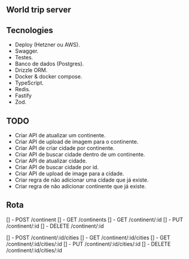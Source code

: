 ## World trip server

## Tecnologies

- Deploy (Hetzner ou AWS).
- Swagger.
- Testes.
- Banco de dados (Postgres).
- Drizzle ORM.
- Docker & docker compose.
- TypeScript.
- Redis.
- Fastify
- Zod.

## TODO

- Criar API de atualizar um continente.
- Criar API de upload de imagem para o continente.
- Criar API de criar cidade por continente.
- Criar API de buscar cidade dentro de um continente.
- Criar API de atualizar cidade.
- Criar API de buscar cidade por id.
- Criar API de upload de image para a cidade.
- Criar regra de não adicionar uma cidade que já existe.
- Criar regra de não adicionar continente que já existe.


## Rota

[] - POST /continent
[] - GET /continents
[] - GET /continent/:id
[] - PUT /continent/:id
[] - DELETE /continent/:id

[] - POST /continent/:id/cities
[] - GET /continent/:id/cities
[] - GET /continent/:id/cities/:id
[] - PUT /continent/:id/cities/:id
[] - DELETE /continent/:id/cities/:id


